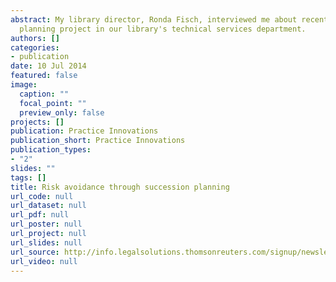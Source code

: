 ```yaml
---
abstract: My library director, Ronda Fisch, interviewed me about recent a succession
  planning project in our library's technical services department.
authors: []
categories:
- publication
date: 10 Jul 2014
featured: false
image:
  caption: ""
  focal_point: ""
  preview_only: false
projects: []
publication: Practice Innovations
publication_short: Practice Innovations
publication_types:
- "2"
slides: ""
tags: []
title: Risk avoidance through succession planning
url_code: null
url_dataset: null
url_pdf: null
url_poster: null
url_project: null
url_slides: null
url_source: http://info.legalsolutions.thomsonreuters.com/signup/newsletters/practice-innovations/2014-jul/article7.aspx?RMID=external&RRID=95245154
url_video: null
---
```

